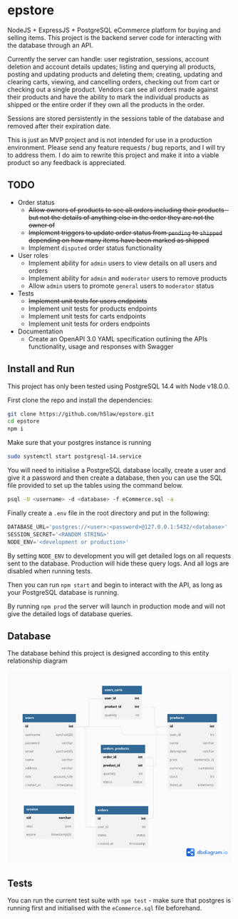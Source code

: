 # epstore

NodeJS + ExpressJS + PostgreSQL eCommerce platform for buying and selling
items. This project is the backend server code for interacting with the
database through an API.

Currently the server can handle: user registration, sessions, account deletion
and account details updates; listing and querying all products, posting and
updating products and deleting them; creating, updating and clearing carts,
viewing, and cancelling orders, checking out from cart or checking out a
single product. Vendors can see all orders made against their products and
have the ability to mark the individual products as shipped or the entire
order if they own all the products in the order.

Sessions are stored persistently in the sessions table of the database and
removed after their expiration date.

This is just an MVP project and is not intended for use in a production
environment. Please send any feature requests / bug reports, and I will try to
address them. I do aim to rewrite this project and make it into a viable
product so any feedback is appreciated.

## TODO

- Order status
  - ~~Allow owners of products to see all orders including their products -
    but not the details of anything else in the order they are not the owner
    of~~
  - ~~Implement triggers to update order status from `pending` to `shipped`
    depending on how many items have been marked as shipped~~
  - Implement `disputed` order status functionality
- User roles
  - Implement ability for `admin` users to view details on all users and orders
  - Implement ability for `admin` and `moderator` users to remove products
  - Allow `admin` users to promote `general` users to `moderator` status
- Tests
  - ~~Implement unit tests for users endpoints~~
  - Implement unit tests for products endpoints
  - Implement unit tests for carts endpoints
  - Implement unit tests for orders endpoints
- Documentation
  - Create an OpenAPI 3.0 YAML specification outlining the APIs functionality,
    usage and responses with Swagger

## Install and Run

This project has only been tested using PostgreSQL 14.4 with Node v18.0.0.

First clone the repo and install the dependencies:

```sh
git clone https://github.com/h5law/epstore.git
cd epstore
npm i
```

Make sure that your postgres instance is running

```sh
sudo systemctl start postgresql-14.service
```

You will need to initialise a PostgreSQL database locally, create a user and
give it a password and then create a database, then you can use the SQL file
provided to set up the tables using the command below.

```sh
psql -U <username> -d <database> -f eCommerce.sql -a
```

Finally create a `.env` file in the root directory and put in the following:

```javascript
DATABASE_URL='postgres://<user>:<password>@127.0.0.1:5432/<database>'
SESSION_SECRET='<RANDOM STRING>'
NODE_ENV='<development or production>'
```

By setting `NODE_ENV` to development you will get detailed logs on all
requests sent to the database. Production will hide these query logs. And all
logs are disabled when running tests.

Then you can run `npm start` and begin to interact
with the API, as long as your PostgreSQL database is running.

By running `npm prod` the server will launch in production mode and will not
give the detailed logs of database queries.

## Database

The database behind this project is designed according to this entity
relationship diagram

![Database Diagram](dbdiagram.png)

## Tests

You can run the current test suite with `npm test` - make sure that postgres is
running first and initialised with the `eCommerce.sql` file beforehand.
